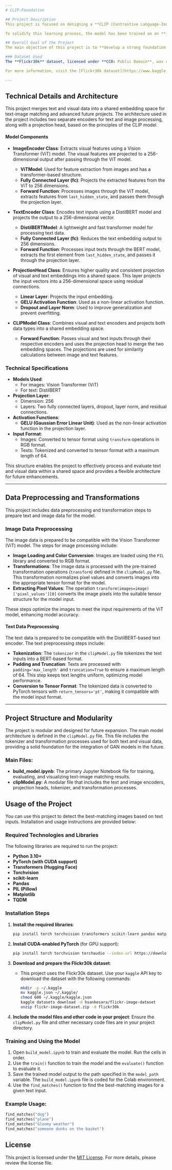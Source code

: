 ```yaml
---
# CLIP-Foundation  

## Project Description  
This project is focused on designing a **CLIP (Contrastive Language-Image Pretraining) model from scratch** to gain a deep understanding of its architecture and functionality. The primary goal is to **learn how to build and implement a CLIP model** while acquiring experience in embedding text and images into a shared representation space.  

To solidify this learning process, the model has been trained on an **image-text matching task**, demonstrating its ability to align textual descriptions with corresponding visual representations.  

## Overall Goal of the Project  
The main objective of this project is to **develop a strong foundation in CLIP architecture and text-image embedding techniques**. The knowledge and experience gained from this implementation will be valuable for future **text-to-image (T2I) and text-to-video (T2V) generative AI projects**, helping to understand how text embedding should be handled effectively in such models.  

### Dataset Used
The **Flickr30k** dataset, licensed under **CC0: Public Domain**, was used in this project. This dataset is suitable and widely used for tasks such as text-based image matching, image captioning, and similar applications. The dataset can be freely used in both commercial and non-commercial projects without any restrictions.

For more information, visit the [Flickr30k dataset](https://www.kaggle.com/hsankesara/flickr-image-dataset) page.

---
```


## Technical Details and Architecture

This project merges text and visual data into a shared embedding space for text-image matching and advanced future projects. The architecture used in the project includes two separate encoders for text and image processing, along with a projection head, based on the principles of the CLIP model.

#### Model Components
- **ImageEncoder Class**: Extracts visual features using a Vision Transformer (ViT) model. The visual features are projected to a 256-dimensional output after passing through the ViT model.
  - **ViTModel**: Used for feature extraction from images and has a transformer-based structure.
  - **Fully Connected Layer (fc)**: Projects the extracted features from the ViT to 256 dimensions.
  - **Forward Function**: Processes images through the ViT model, extracts features from `last_hidden_state`, and passes them through the projection layer.

- **TextEncoder Class**: Encodes text inputs using a DistilBERT model and projects the output to a 256-dimensional vector.
  - **DistilBERTModel**: A lightweight and fast transformer model for processing text data.
  - **Fully Connected Layer (fc)**: Reduces the text embedding output to 256 dimensions.
  - **Forward Function**: Processes input texts through the BERT model, extracts the first element from `last_hidden_state`, and passes it through the projection layer.

- **ProjectionHead Class**: Ensures higher quality and consistent projection of visual and text embeddings into a shared space. This layer projects the input vectors into a 256-dimensional space using residual connections.
  - **Linear Layer**: Projects the input embedding.
  - **GELU Activation Function**: Used as a non-linear activation function.
  - **Dropout and Layer Norm**: Used to improve generalization and prevent overfitting.

- **CLIPModel Class**: Combines visual and text encoders and projects both data types into a shared embedding space.
  - **Forward Function**: Passes visual and text inputs through their respective encoders and uses the projection head to merge the two embedding spaces. The projections are used for similarity calculations between image and text features.

### Technical Specifications
- **Models Used**:
  - For images: Vision Transformer (ViT)
  - For text: DistilBERT
- **Projection Layer**:
  - Dimension: 256
  - Layers: Two fully connected layers, dropout, layer norm, and residual connections.
- **Activation Functions**:
  - **GELU (Gaussian Error Linear Unit)**: Used as the non-linear activation function in the projection layer.
- **Input Format**:
  - Images: Converted to tensor format using `transform` operations in RGB format.
  - Texts: Tokenized and converted to tensor format with a maximum length of 64.

This structure enables the project to effectively process and evaluate text and visual data within a shared space and provides a flexible architecture for future enhancements.

---

## Data Preprocessing and Transformations

This project includes data preprocessing and transformation steps to prepare text and image data for the model.
### Image Data Preprocessing
The image data is prepared to be compatible with the Vision Transformer (ViT) model. The steps for image processing include:
- **Image Loading and Color Conversion**: Images are loaded using the `PIL` library and converted to RGB format.
- **Transformations**: The image data is processed with the pre-trained transformation operations (`transform`) defined in the `clipModel.py` file. This transformation normalizes pixel values and converts images into the appropriate tensor format for the model.
- **Extracting Pixel Values**: The operation `transform(images=image)['pixel_values'][0]` converts the image pixels into the suitable tensor structure for the model input.

These steps optimize the images to meet the input requirements of the ViT model, enhancing model accuracy.

#### Text Data Preprocessing
The text data is prepared to be compatible with the DistilBERT-based text encoder. The text preprocessing steps include:
- **Tokenization**: The `tokenizer` in the `clipModel.py` file tokenizes the text inputs into a BERT-based format.
- **Padding and Truncation**: Texts are processed with `padding='max_length'` and `truncation=True` to ensure a maximum length of 64. This step keeps text lengths uniform, optimizing model performance.
- **Conversion to Tensor Format**: The tokenized data is converted to PyTorch tensors with `return_tensors='pt'`, making it compatible with the model input format.

---

## Project Structure and Modularity
The project is modular and designed for future expansion. The main model architecture is defined in the `clipModel.py` file. This file includes the tokenizer and transformation processes used for both text and visual data, providing a solid foundation for the integration of GAN models in the future.

### Main Files:
- **build_model.ipynb**: The primary Jupyter Notebook file for training, evaluating, and visualizing text-image matching results.
- **clipModel.py**: A modular file that includes the text and image encoders, projection heads, tokenizer, and transformation processes.

## Usage of the Project
You can use this project to detect the best-matching images based on text inputs. Installation and usage instructions are provided below:

### Required Technologies and Libraries
The following libraries are required to run the project:
- **Python 3.10+**
- **PyTorch (with CUDA support)**
- **Transformers (Hugging Face)**
- **Torchvision**
- **scikit-learn**
- **Pandas**
- **PIL (Pillow)**
- **Matplotlib**
- **TQDM**

### Installation Steps
1. **Install the required libraries**:
    ```bash
    pip install torch torchvision transformers scikit-learn pandas matplotlib pillow tqdm
    ```

2. **Install CUDA-enabled PyTorch** (for GPU support):
    ```bash
    pip install torch torchvision torchaudio --index-url https://download.pytorch.org/whl/cu121
    ```

3. **Download and prepare the Flickr30k dataset**:
   - This project uses the Flickr30k dataset. Use your `kaggle` API key to download the dataset with the following commands:
     ```bash
     mkdir -p ~/.kaggle
     mv kaggle.json ~/.kaggle/
     chmod 600 ~/.kaggle/kaggle.json
     kaggle datasets download -d hsankesara/flickr-image-dataset
     unzip flickr-image-dataset.zip -d flickr30k
     ```

4. **Include the model files and other code in your project**:
   Ensure the `clipModel.py` file and other necessary code files are in your project directory.

### Training and Using the Model
1. Open `build_model.ipynb` to train and evaluate the model. Run the cells in order.
2. Use the `train()` function to train the model and the `evaluate()` function to evaluate it.
3. Save the trained model output to the path specified in the `model_path` variable. The `build_model.ipynb` file is coded for the Colab environment.
4. Use the `find_matches()` function to find the best-matching images for a given text input.

### Example Usage:
```python
find_matches("dog")
find_matches("plane")
find_matches("Gloomy weather")
find_matches("someone dunks on the basket")
```
## License
This project is licensed under the [MIT License](LICENSE). For more details, please review the license file.

